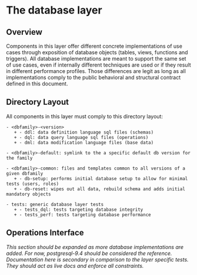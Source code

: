 # The database layer

## Overview

Components in this layer offer different concrete implementations of use cases through exposition of database objects (tables, views, functions and triggers). All database implementations are meant to support the same set of use cases, even if internally different techniques are used or if they result in different performance profiles. Those differences are legit as long as all implementations comply to the public behavioral and structural contract defined in this document.

## Directory Layout

All components in this layer must comply to this directory layout:

```
- <dbfamily>-<version>
   + - ddl: data definition language sql files (schemas)
   + - dql: data query language sql files (operations)
   + - dml: data modification language files (base data)

- <dbfamily>-default: symlink to the a specific default db version for the family

- <dbfamily>-common: files and templates common to all versions of a given dbfamily
   + - db-setup: performs initial database setup to allow for minimal tests (users, roles)
   + - db-reset: wipes out all data, rebuild schema and adds initial mandatory objects

- tests: generic database layer tests
   + - tests_dql: tests targeting database integrity
   + - tests_perf: tests targeting database performance

```

## Operations Interface

_This section should be expanded as more database implementations are added. For now, postgresql-9.4 should be considered the reference. Documentation here is secondary in comparison to the layer specific tests. They should act as live docs and enforce all constraints._
